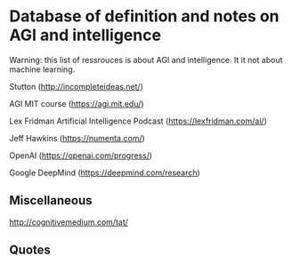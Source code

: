 # Database of definition and notes on AGI and intelligence

Warning: this list of ressrouces is about AGI and intelligence. It it not about machine learning.

Stutton (http://incompleteideas.net/)

AGI MIT course (https://agi.mit.edu/)

Lex Fridman Artificial Intelligence Podcast (https://lexfridman.com/ai/)

Jeff Hawkins (https://numenta.com/)

OpenAI (https://openai.com/progress/)

Google DeepMind (https://deepmind.com/research)

## Miscellaneous

http://cognitivemedium.com/tat/

## Quotes


